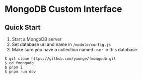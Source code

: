 # MongoDB Custom Interface

## Quick Start

  1. Start a MongoDB server
  2. Set database url and name in `/module/config.js`
  3. Make sure you have a collection named `user` in this database

``` shell
$ git clone https://github.com/yoonge/fmongodb.git
$ cd fmongodb
$ pnpm i
$ pnpm run dev
```
